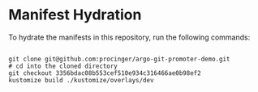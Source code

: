 
# Manifest Hydration

To hydrate the manifests in this repository, run the following commands:

```shell

git clone git@github.com:procinger/argo-git-promoter-demo.git
# cd into the cloned directory
git checkout 3356bdac08b553cef510e934c316466ae0b98ef2
kustomize build ./kustomize/overlays/dev
```